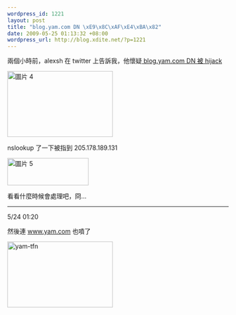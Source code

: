```yaml
--- 
wordpress_id: 1221
layout: post
title: "blog.yam.com DN \xE9\x8C\xAF\xE4\xBA\x82"
date: 2009-05-25 01:13:32 +08:00
wordpress_url: http://blog.xdite.net/?p=1221
---
```

兩個小時前，alexsh 在 twitter 上告訴我，他懷疑<a href="http://twitter.com/alexsh/status/1903050362"> blog.yam.com DN 被 hijack</a>

<a href="http://www.flickr.com/photos/xdite/3560207650/" title="Flickr 上 xdite 的 圖片 4"><img src="http://farm4.static.flickr.com/3368/3560207650_1889293d81_m.jpg" width="240" height="150" alt="圖片 4" /></a>

nslookup 了一下被指到 205.178.189.131

<a href="http://www.flickr.com/photos/xdite/3559409391/" title="Flickr 上 xdite 的 圖片 5"><img src="http://farm3.static.flickr.com/2474/3559409391_d7793182dc_o.png" width="185" height="62" alt="圖片 5" /></a>

看看什麼時候會處理吧，冏...

----
5/24 01:20

然後連 www.yam.com 也噴了

<a href="http://www.flickr.com/photos/xdite/3559429583/" title="Flickr 上 xdite 的 yam-tfn"><img src="http://farm4.static.flickr.com/3611/3559429583_5498310e7a_m.jpg" width="240" height="150" alt="yam-tfn" /></a>
